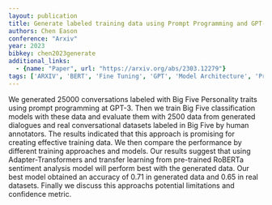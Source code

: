 ```yaml
---
layout: publication
title: Generate labeled training data using Prompt Programming and GPT-3. An example of Big Five Personality Classification
authors: Chen Eason
conference: "Arxiv"
year: 2023
bibkey: chen2023generate
additional_links:
  - {name: "Paper", url: "https://arxiv.org/abs/2303.12279"}
tags: ['ARXIV', 'BERT', 'Fine Tuning', 'GPT', 'Model Architecture', 'Pretraining Methods', 'Prompting', 'Transformer']
---
```

We generated 25000 conversations labeled with Big Five Personality traits using prompt programming at GPT-3. Then we train Big Five classification models with these data and evaluate them with 2500 data from generated dialogues and real conversational datasets labeled in Big Five by human annotators. The results indicated that this approach is promising for creating effective training data. We then compare the performance by different training approaches and models. Our results suggest that using Adapter-Transformers and transfer learning from pre-trained RoBERTa sentiment analysis model will perform best with the generated data. Our best model obtained an accuracy of 0.71 in generated data and 0.65 in real datasets. Finally we discuss this approachs potential limitations and confidence metric.

